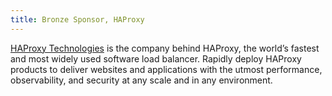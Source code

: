 ```yaml
---
title: Bronze Sponsor, HAProxy
---
```


[HAProxy Technologies](https://www.haproxy.com/) is the company behind HAProxy, the world’s fastest and most widely used software load balancer.  Rapidly deploy HAProxy products to deliver websites and applications with the utmost performance, observability, and security at any scale and in any environment.
